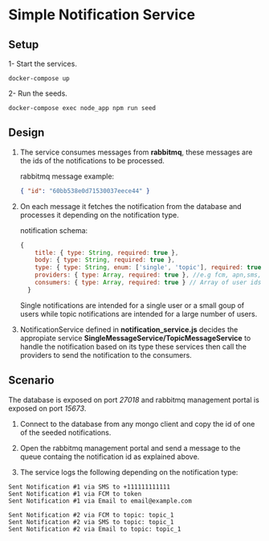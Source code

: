 # Simple Notification Service

## Setup

1- Start the services.

```shell
docker-compose up
```

2- Run the seeds.

```shell
docker-compose exec node_app npm run seed
```

## Design

1. The service consumes messages from **rabbitmq**, these messages are the ids of the notifications to be processed.

    rabbitmq message example:

    ```json
    { "id": "60bb538e0d71530037eece44" }
    ```

2. On each message it fetches the notification from the database and processes it depending on the notification type.

    notification schema:

    ```javascript
    {
        title: { type: String, required: true },
        body: { type: String, required: true },
        type: { type: String, enum: ['single', 'topic'], required: true },
        providers: { type: Array, required: true }, //e.g fcm, apn,sms, email ..etc.
        consumers: { type: Array, required: true } // Array of user ids or topics.
      }
    ```

    Single notifications are intended for a single user or a small goup of users while topic notifications are intended for a large number of users.

3. NotificationService defined in **notification_service.js** decides the appropiate service **SingleMessageService/TopicMessageService** to handle the notification based on its type these services then call the providers to send the notification to the consumers.

## Scenario

The database is exposed on port *27018* and rabbitmq management portal is exposed on port *15673*.

1. Connect to the database from any mongo client and copy the id of one of the seeded notifications.

2. Open the rabbitmq management portal and send a message to the queue containg the notification id as explained above.

3. The service logs the following depending on the notification type:

```shell
Sent Notification #1 via SMS to +111111111111
Sent Notification #1 via FCM to token
Sent Notification #1 via Email to email@example.com
```

```shell
Sent Notification #2 via FCM to topic: topic_1
Sent Notification #2 via SMS to topic: topic_1
Sent Notification #2 via Email to topic: topic_1
```
